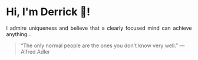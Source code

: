 # Hi, I'm Derrick 👋!
<p align="justify">I admire uniqueness and believe that a clearly focused mind can achieve anything...</p> 
<!-- #quote-start -->
<blockquote>&ldquo;The only normal people are the ones you don't know very well.&rdquo; &mdash; <footer>Alfred Adler</footer></blockquote>
<!-- #quote-end -->
